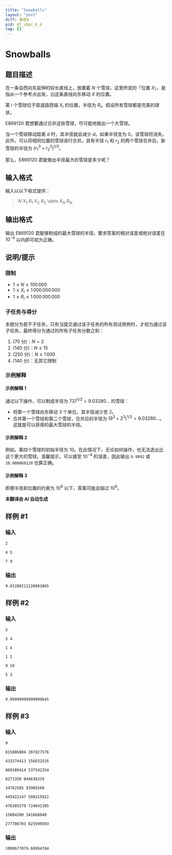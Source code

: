 ```yaml
---
title: "Snowballs"
layout: "post"
diff: 难度0
pid: AT_s8pc_6_d
tag: []
---
```


# Snowballs

## 题目描述

在一条自西向东延伸的较长直线上，放置着 $N$ 个雪球。这里所说的「位置 $X$」，是指从一个参考点出发，沿这条直线向东移动 $X$ 的位置。

第 $i$ 个雪球位于距道路西端 $X_i$ 的位置，半径为 $R_i$。假设所有雪球都是完美的球状。

E869120 君想要通过合并这些雪球，尽可能地做出一个大雪球。

当一个雪球移动距离 $d$ 时，其半径就会减少 $d$。如果半径变为 $0$，该雪球将消失。此外，可以将相同位置的雪球进行合并。具有半径 $r_1$ 和 $r_2$ 的两个雪球合并后，新雪球的半径为 $\left(r_1^3 + r_2^3\right)^{1/3}$。

那么，E869120 君能做出半径最大的雪球是多少呢？

## 输入格式

输入以以下格式提供：

> $N$ $X_1$ $R_1$ $X_2$ $R_2$ \dots $X_N$ $R_N$

## 输出格式

输出 E869120 君能够制成的最大雪球的半径。要求答案的相对误差或绝对误差在 $10^{-4}$ 以内即可视为正确。

## 说明/提示

### 限制

- $1 \leq N \leq 100\,000$
- $1 \leq X_i \leq 1\,000\,000\,000$
- $1 \leq R_i \leq 1\,000\,000\,000$

### 子任务与得分

本题分为若干子任务，只有当提交通过该子任务的所有测试用例时，才视为通过该子任务。最终得分为通过的所有子任务分数之和：

1. (70 分)：$N = 2$
2. (140 分)：$N \leq 15$
3. (250 分)：$N \leq 1\,000$
4. (140 分)：无其它限制

### 示例解释

#### 示例解释 1

通过以下操作，可以制成半径为 $737^{1/3} = 9.03280...$ 的雪球：
- 将第一个雪球向东移动 $3$ 个单位，其半径减少至 $2$。
- 合并第一个雪球和第二个雪球，合并后的半径为 $\left(9^3 + 2^3\right)^{1/3} = 9.03280...$。
这就是可以获得的最大雪球的半径。

#### 示例解释 2

例如，第四个雪球的初始半径为 $10$。在此情况下，无论如何操作，也无法造出比这个更大的雪球。温馨提示，可以接受 $10^{-4}$ 的误差，因此输出 `9.9992` 或 `10.000869120` 也算正确。

#### 示例解释 3

即便半径和位置的约束为 $10^9$ 以下，答案可能会超过 $10^9$。

 **本翻译由 AI 自动生成**

## 样例 #1

### 输入

```
2
4 5
7 9
```

### 输出

```
9.03280211228081065
```

## 样例 #2

### 输入

```
5
3 4
1 4
1 2
9 10
5 3
```

### 输出

```
9.99999999999999645
```

## 样例 #3

### 输入

```
9
815886884 307027576
432574413 156832535
869389414 537542354
8271358 844638329
34762585 93905560
445922147 508315922
476305579 724641385
15004200 341668840
277786703 825590503
```

### 输出

```
1000677079.68994784
```

